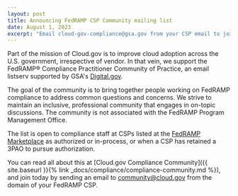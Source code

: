 ```yaml
---
layout: post
title: Announcing FedRAMP CSP Community mailing list
date: August 1, 2023
excerpt: "Email cloud-gov-compliance@gsa.gov from your CSP email to join"
---
```


Part of the mission of Cloud.gov is to improve cloud adoption across the U.S. government, irrespective of vendor. In that vein, we support the FedRAMP®️ Compliance Practitioner Community of Practice, an email listserv supported by GSA's [Digital.gov](https://digital.gov/).

The goal of the community is to bring together people working on FedRAMP compliance to address common questions and concerns.  We strive to maintain an inclusive, professional community that engages in on-topic discussions. The community is not associated with the FedRAMP Program Management Office.

The list is open to compliance staff at CSPs listed at the [FedRAMP Marketplace](https://marketplace.fedramp.gov) as authorized or in-process, or when a CSP has retained a 3PAO to pursue authorization.

You can read all about this at [Cloud.gov Compliance Community]({{ site.baseurl }}{% link _docs/compliance/compliance-community.md %}), and join today by sending an email to [community@cloud.gov](mailto:community@cloud.gov) from the domain of your FedRAMP CSP.
